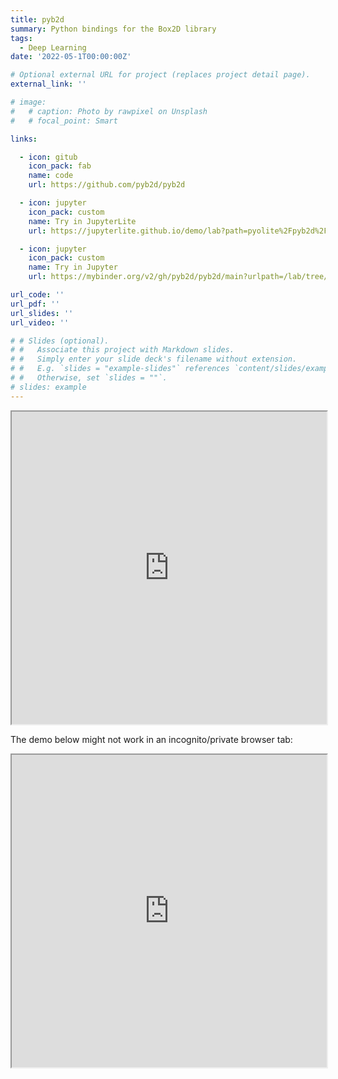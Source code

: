 ```yaml
---
title: pyb2d
summary: Python bindings for the Box2D library
tags:
  - Deep Learning
date: '2022-05-1T00:00:00Z'

# Optional external URL for project (replaces project detail page).
external_link: ''

# image:
#   # caption: Photo by rawpixel on Unsplash
#   # focal_point: Smart

links:

  - icon: gitub
    icon_pack: fab
    name: code
    url: https://github.com/pyb2d/pyb2d

  - icon: jupyter
    icon_pack: custom
    name: Try in JupyterLite
    url: https://jupyterlite.github.io/demo/lab?path=pyolite%2Fpyb2d%2Fnewtons_cradle.ipynb

  - icon: jupyter
    icon_pack: custom
    name: Try in Jupyter
    url: https://mybinder.org/v2/gh/pyb2d/pyb2d/main?urlpath=/lab/tree/examples/jupyter_integration.ipynb

url_code: ''
url_pdf: ''
url_slides: ''
url_video: ''

# # Slides (optional).
# #   Associate this project with Markdown slides.
# #   Simply enter your slide deck's filename without extension.
# #   E.g. `slides = "example-slides"` references `content/slides/example-slides.md`.
# #   Otherwise, set `slides = ""`.
# slides: example
---
```





<iframe src="https://derthorsten.github.io/pyb2d-wasm-demo"
  width="100%"
  height="500px"
></iframe>




The demo below might not work in an incognito/private browser tab:

<iframe src="https://jupyterlite.github.io/demo/lab?path=pyolite%2Fpyb2d%2Fnewtons_cradle.ipynb"
  width="100%"
  height="500px"
></iframe>

